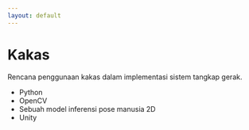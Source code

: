 ```yaml
---
layout: default
---
```

# Kakas

Rencana penggunaan kakas dalam implementasi sistem tangkap gerak.

- <mdi-language-python/> Python
- <file-icons-opencv/> OpenCV
- <carbon-machine-learning-model/> Sebuah model inferensi pose manusia 2D
- <mdi-unity/> Unity

<div class="abs-br m-8 flex gap-2 text-sm opacity-50">
  <SlideCurrentNo />
</div>

